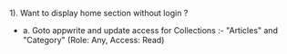 1). Want to display home section without login ?
   * a. Goto appwrite and update access for Collections :- "Articles" and "Category" (Role: Any, Access: Read)

